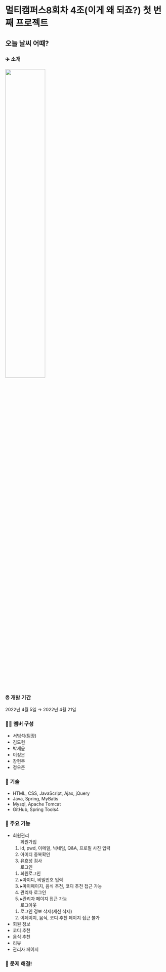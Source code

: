 # 멀티캠퍼스8회차 4조(이게 왜 되죠?) 첫 번째 프로젝트
## 오늘 날씨 어때?

### ✈️ 소개
<img width="50%" src="https://user-images.githubusercontent.com/96780311/165444630-f3ac1235-5fe0-4be6-b2e6-a0e4e759ad5f.png"/>

### ⏰ 개발 기간
2022년 4월 5일 → 2022년 4월 21일

### 👩‍💻 멤버 구성
- 서범석(팀장)
- 김도현
- 박세윤
- 이정은
- 장현주
- 정우준  

### 📌 기술
- HTML, CSS, JavaScript, Ajax, jQuery
- Java, Spring, MyBatis
- Mysql, Apache Tomcat
- GitHub, Spring Tools4

### 📌 주요 기능
<ul>
 <li> 회원관리 
  <ol> 회원가입
   <li> id, pwd, 이메일, 닉네임, Q&A, 프로필 사진 입력 </li>
   <li> 아이디 중복확인 </li>
   <li> 유효성 검사 </li>
  </ol>
  <ol> 로그인
   <li> 회원로그인 </li>
   <li> ▸아이디, 비밀번호 입력 </li>
   <li> ▸마이페이지, 음식 추천, 코디 추천 접근 가능 </li>
   <li> 관리자 로그인 </li>
   <li> ▸관리자 페이지 접근 가능 </li>
  </ol>
   <ol> 로그아웃
   <li> 로그인 정보 삭제(세션 삭제) </li>
   <li> 이페이지, 음식, 코디 추천 페이지 접근 불가 </li>
  </ol>
 </li>
<li> 회원 정보 </li>
<li> 코디 추천 </li>
<li> 음식 추천 </li>
<li> 리뷰 </li>
<li> 관리자 페이지 </li>
 
</ul>

### 📌 문제 해결!
